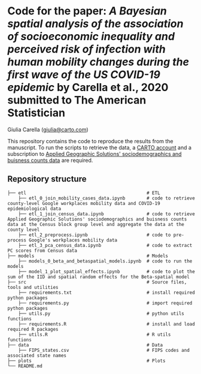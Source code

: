 # Code for the paper: _A Bayesian spatial analysis of the association of socioeconomic inequality and perceived risk of infection with human mobility changes during the first wave of the US COVID-19 epidemic_ by Carella et al., 2020 submitted to The American Statistician

Giulia Carella (giulia@carto.com)

This repository contains the code to reproduce the results from the manuscript. To run the scripts to retrieve the data, a [CARTO account](https://carto.com/) and a subscription to [Applied Geographic Solutions' sociodemographics and buisness counts data](https://carto.com/spatial-data-catalog/browser/?category=demographics&provider=ags) are required.

## Repository structure

```
├── etl                                             # ETL
    ├── etl_0_join_mobility_cases_data.ipynb        # code to retrieve county-level Google workplaces mobility data and COVID-19 epidemiological data
    ├── etl_1_join_census_data.ipynb                # code to retrieve Applied Geographic Solutions' sociodemographics and buisness counts data at the Census block group level and aggregate the data at the county level
    ├── etl_2_preprocess.ipynb                      # code to pre-process Google's workplaces mobility data
    ├── etl_3_pca_census_data.ipynb                 # code to extract PC scores from Census data    
├── models                                          # Models
    ├── models_0_beta_and_betaspatial_models.ipynb  # code to run the models
    ├── model_1_plot_spatial_effects.ipynb          # code to plot the sum of the IID and spatial random effects for the Beta-spatial model
├── src                                             # Source files, tools and utilities
    ├── requirements.txt                            # install required python packages
    ├── requirements.py                             # import required python packages
    ├── utils.py                                    # python utils functions
    ├── requirements.R                              # install and load required R packages
    ├── utils.R                                     # R utils functions
├── data                                            # Data
    ├── FIPS_states.csv                             # FIPS codes and associated state names
├── plots                                           # Plots
└── README.md
```
